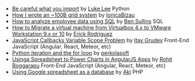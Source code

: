 - [Be careful what you import](http://tutorials.pluralsight.com/review/be-careful-what-you-import) by [Luke Lee](http://tutorials.pluralsight.com/user/durden) Python
- [How I wrote an ~100B grid system](http://tutorials.pluralsight.com/review/how-i-wrote-an-%7E100b-grid-system) by [IonicaBizau](http://tutorials.pluralsight.com/user/IonicaBizau) 
- [How to analyze employee data using SQL](http://tutorials.pluralsight.com/review/how-to-analyze-employee-data-using-sql) by [Ben Sullins](http://tutorials.pluralsight.com/user/bsullins) SQL
- [How to Migrate a virtual machine from Virtualbox 4.x to VMware Workstation 9.x or 10](http://tutorials.pluralsight.com/review/how-to-migrate-a-virtual-machine-from-virtualbox-4-x-to-vmware-workstation-9-x-or-10) by [Erick Rodriguez](http://tutorials.pluralsight.com/user/tbogard) 
- [JavaScript Callbacks Variable Scope Problem](http://tutorials.pluralsight.com/review/javascript-callbacks-variable-scope-problem) by [Itay Grudev](http://tutorials.pluralsight.com/user/itay-grudev) Front-End JavaScript (Angular, React, Meteor, etc)
- [Python iteration and the for loop](http://tutorials.pluralsight.com/review/python-iteration-and-the-for-loop) by [perkolasoft](http://tutorials.pluralsight.com/user/perkolasoft) 
- [Using ​a Spreadsheet​ ​to Power Charts in AngularJS Apps](http://tutorials.pluralsight.com/review/using-a-spreadsheet-to-power-charts-in-angularjs-apps) by [Rohit Boggarapu](http://tutorials.pluralsight.com/user/rohitb4) Front-End JavaScript (Angular, React, Meteor, etc)
- [Using Google spreadsheet as a database](http://tutorials.pluralsight.com/review/using-google-spreadsheet-as-a-database) by [Aki](http://tutorials.pluralsight.com/user/multiaki) PHP
